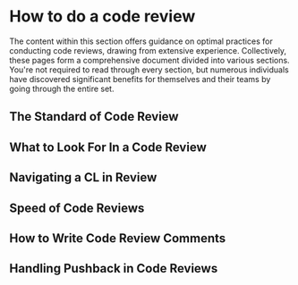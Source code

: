 # How to do a code review

The content within this section offers guidance on optimal practices for conducting code reviews, drawing from extensive
experience. Collectively, these pages form a comprehensive document divided into various sections. You're not required
to read through every section, but numerous individuals have discovered significant benefits for themselves and their
teams by going through the entire set.

## The Standard of Code Review

## What to Look For In a Code Review

## Navigating a CL in Review

## Speed of Code Reviews

## How to Write Code Review Comments

## Handling Pushback in Code Reviews